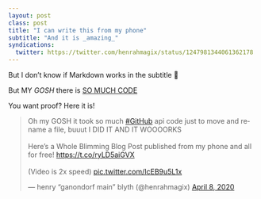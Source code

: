 ```yaml
---
layout: post
class: post
title: "I can write this from my phone"
subtitle: "And it is _amazing_"
syndications:
  twitter: https://twitter.com/henrahmagix/status/1247981344061362178
---
```


But I don’t know if Markdown works in the subtitle 🤔

But MY _GOSH_ there is [SO MUCH CODE](https://github.com/henrahmagix/henrahmagix.github.io/blob/f1db2e2f7de2cb598e4dc2913e0aae25b4c152ec/admin/post-file.js#L147-L215)

You want proof? Here it is!
<blockquote class="twitter-tweet"><p lang="en" dir="ltr">Oh my GOSH it took so much <a href="https://twitter.com/hashtag/GitHub?src=hash&amp;ref_src=twsrc%5Etfw">#GitHub</a> api code just to move and rename a file, buuut I DID IT AND IT WOOOORKS <br><br>Here’s a Whole Blimming Blog Post published from my phone and all for free! <a href="https://t.co/ryLD5aiGVX">https://t.co/ryLD5aiGVX</a><br><br>(Video is 2x speed) <a href="https://t.co/IcEB9u5L1x">pic.twitter.com/IcEB9u5L1x</a></p>&mdash; henry “ganondorf main” blyth (@henrahmagix) <a href="https://twitter.com/henrahmagix/status/1247981344061362178?ref_src=twsrc%5Etfw">April 8, 2020</a></blockquote> <script async src="https://platform.twitter.com/widgets.js" charset="utf-8"></script>
